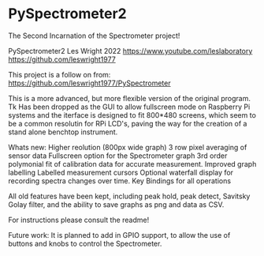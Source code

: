 # PySpectrometer2
The Second Incarnation of the Spectrometer project!

PySpectrometer2 Les Wright 2022
https://www.youtube.com/leslaboratory
https://github.com/leswright1977

This project is a follow on from: https://github.com/leswright1977/PySpectrometer 

This is a more advanced, but more flexible version of the original program. Tk Has been dropped as the GUI to allow fullscreen mode on Raspberry Pi systems and the iterface is designed to fit 800*480 screens, which seem to be a common resolutin for RPi LCD's, paving the way for the creation of a stand alone benchtop instrument.

Whats new:
Higher reolution (800px wide graph)
3 row pixel averaging of sensor data
Fullscreen option for the Spectrometer graph
3rd order polymonial fit of calibration data for accurate measurement.
Improved graph labelling
Labelled measurement cursors
Optional waterfall display for recording spectra changes over time.
Key Bindings for all operations

All old features have been kept, including peak hold, peak detect, Savitsky Golay filter, and the ability to save graphs as png and data as CSV.

For instructions please consult the readme!

Future work:
It is planned to add in GPIO support, to allow the use of buttons and knobs to control the Spectrometer.
